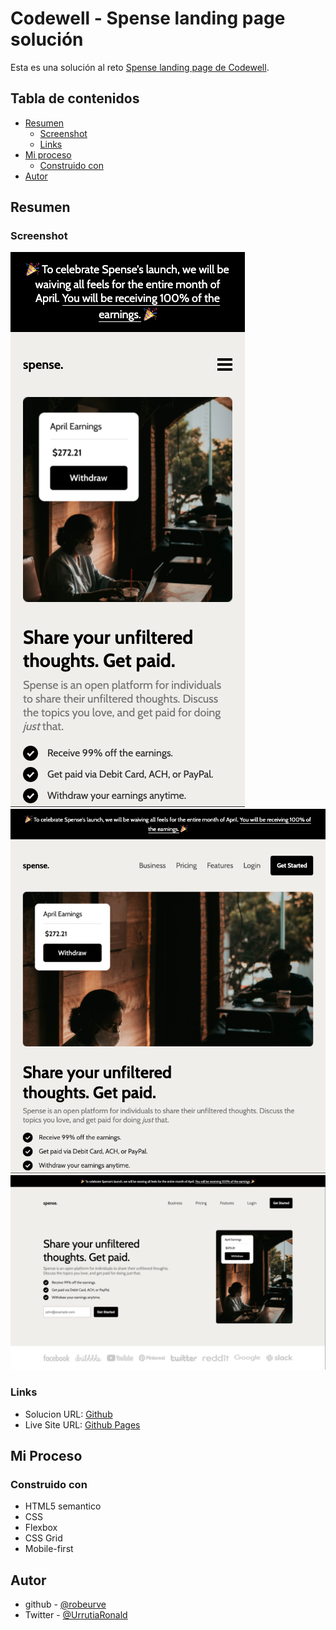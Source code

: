# Codewell - Spense landing page solución

Esta es una solución al reto [Spense landing page de Codewell](https://www.codewell.cc/challenges/spense-landing-page--608a7a859691700015db16c5).

## Tabla de contenidos

- [Resumen](#resumen)
  - [Screenshot](#screenshot)
  - [Links](#links)
- [Mi proceso](#mi-proceso)
  - [Construido con](#construido-con)
- [Autor](#autor)

## Resumen

### Screenshot

![Screenshot mobile](./img/captura-mobile.png)
![Screenshot tablet](./img/captura-tablet.png)
![Screenshot desktop](./img/captura-desktop.png)

### Links

- Solucion URL: [Github](https://github.com/robeurve/spense-landing-page)
- Live Site URL: [Github Pages](https://robeurve.github.io/spense-landing-page/)

## Mi Proceso

### Construido con

- HTML5 semantico
- CSS
- Flexbox
- CSS Grid
- Mobile-first

## Autor

- github - [@robeurve](https://github.com/robeurve)
- Twitter - [@UrrutiaRonald](https://twitter.com/UrrutiaRonald)
